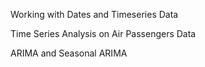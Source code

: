 Working with Dates and Timeseries Data

Time Series Analysis on Air Passengers Data

ARIMA and Seasonal ARIMA

